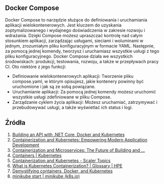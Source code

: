 ## Docker Compose

Docker Compose to narzędzie służące do definiowania i uruchamiania aplikacji wielokontenerowych. Jest kluczem do uzyskania zoptymalizowanego i wydajnego doświadczenia w zakresie rozwoju i wdrażania. Dzięki Compose możesz upraszczać kontrolę nad całym stosunkiem aplikacji, zarządzając usługami,
sieciami i woluminami w jednym, zrozumiałym pliku konfiguracyjnym w formacie YAML. Następnie, za pomocą jednej komendy, tworzysz i uruchamiasz wszystkie usługi z tego pliku konfiguracyjnego. Docker Compose działa we wszystkich środowiskach: produkcji, testowania, rozwoju, a także w przepływach pracy CI.
Oto niektóre z jego funkcji:

* Definiowanie wielokontenerowych aplikacji: Tworzenie pliku compose.yaml, w którym opisujesz, jakie kontenery powinny być uruchomione i jak są ze sobą powiązane.
* Uruchamianie aplikacji: Za pomocą jednej komendy możesz uruchomić wszystkie usługi zdefiniowane w pliku Compose.
* Zarządzanie cyklem życia aplikacji: Możesz uruchamiać, zatrzymywać i przebudowywać usługi, a także wyświetlać ich status i logi.

## Źródła 
1. [Building an API with .NET Core, Docker and Kubernetes](https://medium.com/@josesousa8/building-an-api-with-net-core-docker-and-kubernetes-aa3e02add0c) 
2. [Containerization and Kubernetes: Empowering Modern Application Development](https://www.wwt.com/blog/containerization-and-kubernetes-empowering-modern-application-development) 
3. [Containerization and Microservices: The Future of Building and ...](https://dev.to/kingsley/containerization-and-microservices-the-future-of-building-and-deploying-modern-applications-1pia) 
4. [Containers | Kubernetes](https://kubernetes.io/docs/concepts/containers/) 
5. [Containerization and Kubernetes - Scaler Topics](https://www.scaler.com/topics/kubernetes/kubernetes-containerization/) 
6. [What is Kubernetes Containerization? | Glossary | HPE](https://www.hpe.com/us/en/what-is/kubernetes-containerization.html) 
7. [Demystifying containers, Docker, and Kubernetes](https://cloudblogs.microsoft.com/opensource/2019/07/15/how-to-get-started-containers-docker-kubernetes/)
8. [minikube start | minikube (k8s.io)](https://minikube.sigs.k8s.io/docs/start/) 
